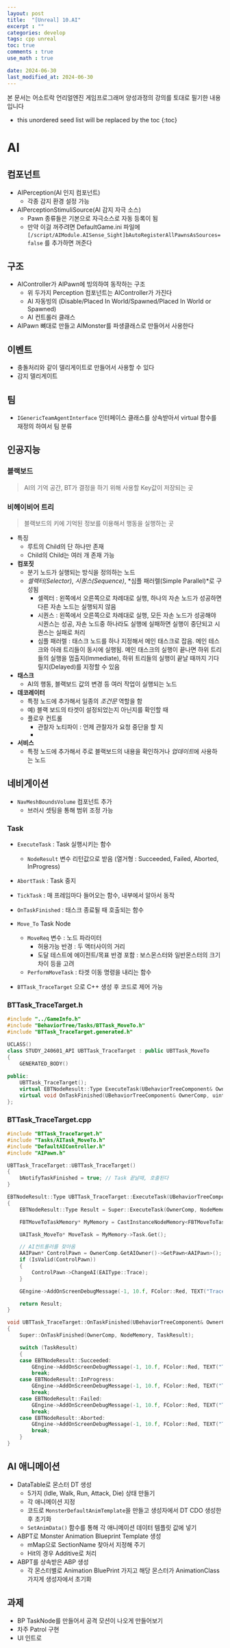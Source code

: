 ```yaml
---
layout: post
title:  "[Unreal] 10.AI"
excerpt : ""
categories: develop
tags: cpp unreal
toc: true
comments : true
use_math : true

date: 2024-06-30
last_modified_at: 2024-06-30
---
```

> <span style="font-size: 80%">
본 문서는 어소트락 언리얼엔진 게임프로그래머 양성과정의 강의를 토대로 필기한 내용입니다 </span>

<!--more-->

* this unordered seed list will be replaced by the toc
{:toc}

# AI

## 컴포넌트
- AIPerception(AI 인지 컴포넌트)
  - 각종 감지 환경 설정 가능
- AIPerceptionStimuliSource(AI 감지 자극 소스)
  - Pawn 종류들은 기본으로 자극소스로 자동 등록이 됨
  - 만약 이걸 꺼주려면 DefaultGame.ini 파일에 `[/script/AIModule.AISense_Sight]bAutoRegisterAllPawnsAsSources=false` 	를 추가하면 꺼준다

## 구조
- AIController가 AIPawn에 빙의하여 동작하는 구조
  - 위 두가지 Perception 컴포넌트는 AIController가 가진다
  - AI 자동빙의 (Disable/Placed In World/Spawned/Placed In World or Spawned)
  - AI 컨트롤러 클래스
- AIPawn 뼈대로 만들고 AIMonster를 파생클래스로 만들어서 사용한다

## 이벤트
- 충돌처리와 같이 델리게이트로 만들어서 사용할 수 있다
- 감지 델리게이트

## 팀
- `IGenericTeamAgentInterface` 인터페이스 클래스를 상속받아서 virtual 함수를 재정의 하여서 팀 분류 

## 인공지능

### 블랙보드
> AI의 기억 공간, BT가 결정을 하기 위해 사용할 Key값이 저장되는 곳

### 비헤이비어 트리
> 블랙보드의 키에 기억된 정보를 이용해서 행동을 실행하는 곳

- 특징
  - 루트의 Child의 단 하나만 존재
  - Child의 Child는 여러 개 존재 가능
- **컴포짓**
  - 분기 노드가 실행되는 방식을 정의하는 노드
  - *셀렉터(Selector)*, *시퀀스(Sequence)*, *심플 패러렐(Simple Parallel)*로 구성됨
    - 셀렉터 : 왼쪽에서 오른쪽으로 차례대로 실행, 하나의 자손 노드가 성공하면 다른 자손 노드는 실행되지 않음
    - 시퀀스 : 왼쪽에서 오른쪽으로 차례대로 실행, 모든 자손 노드가 성공해야 시퀀스는 성공, 자손 노드중 하나라도 실행에 실패하면 실행이 중단되고 시퀀스는 실패로 처리
    - 심플 패러렐 : 태스크 노드를 하나 지정해서 메인 태스크로 잡음. 메인 테스크와 아래 트리들이 동시에 실행됨. 메인 태스크의 실행이 끝나면 하위 트리들의 실행을 멈출지(Immediate), 하위 트리들의 실행이 끝날 때까지 기다릴지(Delayed)를 지정할 수 있음 
- **태스크**
  - AI의 행동, 블랙보드 값의 변경 등 여러 작업이 실행되는 노드
- **데코레이터**
  - 특정 노드에 추가해서 일종의 *조건문* 역할을 함
  - 예) 블랙 보드의 타겟이 설정되었는지 아닌지를 확인할 때
  - 플로우 컨트롤
    - 관찰자 노티파이 : 언제 관찰자가 요청 중단을 할 지
    - 
- **서비스**
  - 특정 노드에 추가해서 주로 블랙보드의 내용을 확인하거나 *업데이트*에 사용하는 노드

## 네비게이션
- `NavMeshBoundsVolume` 컴포넌트 추가
  - 브러시 셋팅을 통해 범위 조정 가능

### Task
- `ExecuteTask` : Task 실행시키는 함수
  - `NodeResult` 변수 리턴값으로 받음 (열거형 : Succeeded, Failed, Aborted, InProgress)
- `AbortTask` : Task 중지
- `TickTask` : 매 프레임마다 들어오는 함수, 내부에서 알아서 동작
- `OnTaskFinished` : 태스크 종료될 때 호출되는 함수

- `Move_To` Task Node
  - `MoveReq` 변수 : 노드 파라미터
    - 허용가능 반경 : 두 액터사이의 거리
    - 도달 테스트에 에이전트/목표 반경 포함 : 보스몬스터와 일반몬스터의 크기 차이 등을 고려
  - `PerformMoveTask` : 타겟 이동 명령을 내리는 함수
- `BTTask_TraceTarget` 으로 C++ 생성 후 코드로 제어 가능

### BTTask_TraceTarget.h
```cpp
#include "../GameInfo.h"
#include "BehaviorTree/Tasks/BTTask_MoveTo.h"
#include "BTTask_TraceTarget.generated.h"

UCLASS()
class STUDY_240601_API UBTTask_TraceTarget : public UBTTask_MoveTo
{
	GENERATED_BODY()
	
public:
	UBTTask_TraceTarget();
	virtual EBTNodeResult::Type ExecuteTask(UBehaviorTreeComponent& OwnerComp, uint8* NodeMemory) override;
	virtual void OnTaskFinished(UBehaviorTreeComponent& OwnerComp, uint8* NodeMemory, EBTNodeResult::Type TaskResult) override;
};
```

### BTTask_TraceTarget.cpp
```cpp
#include "BTTask_TraceTarget.h"
#include "Tasks/AITask_MoveTo.h"
#include "DefaultAIController.h"
#include "AIPawn.h"

UBTTask_TraceTarget::UBTTask_TraceTarget()
{
	bNotifyTaskFinished = true; // Task 끝날때, 호출된다
}

EBTNodeResult::Type UBTTask_TraceTarget::ExecuteTask(UBehaviorTreeComponent& OwnerComp, uint8* NodeMemory)
{
	EBTNodeResult::Type Result = Super::ExecuteTask(OwnerComp, NodeMemory);

	FBTMoveToTaskMemory* MyMemory = CastInstanceNodeMemory<FBTMoveToTaskMemory>(NodeMemory);

	UAITask_MoveTo* MoveTask = MyMemory->Task.Get();

	// AI컨트롤러를 찾아옴
	AAIPawn* ControlPawn = OwnerComp.GetAIOwner()->GetPawn<AAIPawn>();
	if (IsValid(ControlPawn))
	{
		ControlPawn->ChangeAI(EAIType::Trace);
	}

	GEngine->AddOnScreenDebugMessage(-1, 10.f, FColor::Red, TEXT("Trace Start"));

	return Result;
}

void UBTTask_TraceTarget::OnTaskFinished(UBehaviorTreeComponent& OwnerComp, uint8* NodeMemory, EBTNodeResult::Type TaskResult)
{
	Super::OnTaskFinished(OwnerComp, NodeMemory, TaskResult);

	switch (TaskResult)
	{
	case EBTNodeResult::Succeeded:
		GEngine->AddOnScreenDebugMessage(-1, 10.f, FColor::Red, TEXT("Trace Succeeded"));
		break;
	case EBTNodeResult::InProgress:
		GEngine->AddOnScreenDebugMessage(-1, 10.f, FColor::Red, TEXT("Trace InProgress"));
		break;
	case EBTNodeResult::Failed:
		GEngine->AddOnScreenDebugMessage(-1, 10.f, FColor::Red, TEXT("Trace Failed"));
		break;
	case EBTNodeResult::Aborted:
		GEngine->AddOnScreenDebugMessage(-1, 10.f, FColor::Red, TEXT("Trace Aborted"));
		break;
	}
}
```

## AI 애니메이션
- DataTable로 몬스터 DT 생성
  - 5가지 (Idle, Walk, Run, Attack, Die) 상태 만들기
  - 각 애니메이션 지정
  - 코드로 `MonsterDefaultAnimTemplate`을 만들고 생성자에서 DT CDO 생성한 후 초기화
  - `SetAnimData()` 함수를 통해 각 애니메이션 데이터 템플릿 값에 넣기 
- ABPT로 Monster Animation Blueprint Template 생성
  - mMap으로 SectionName 찾아서 지정해 주기
  - Hit의 경우 Additive로 처리
- ABPT를 상속받은 ABP 생성
  - 각 몬스터별로 Animation BluePrint 가지고 해당 몬스터가 AnimationClass 가지게 생성자에서 초기화

## 과제
- BP TaskNode를 만들어서 공격 모션이 나오게 만들어보기
- 차주 Patrol 구현
- UI 인트로